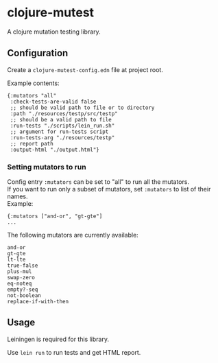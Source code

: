 # clojure-mutest

A clojure mutation testing library.

## Configuration

Create a `clojure-mutest-config.edn` file at project root.

Example contents:

```edn
{:mutators "all"
 :check-tests-are-valid false
 ;; should be valid path to file or to directory
 :path "./resources/testp/src/testp"
 ;; should be a valid path to file
 :run-tests "./scripts/lein_run.sh"
 ;; argument for run-tests script
 :run-tests-arg "./resources/testp"
 ;; report path
 :output-html "./output.html"}
```

### Setting mutators to run

Config entry `:mutators` can be set to "all" to run all the mutators.  
If you want to run only a subset of mutators, set `:mutators` to list of their names.  
Example:
```edn
{:mutators ["and-or", "gt-gte"]
...
```

The following mutators are currently available:
```
and-or
gt-gte
lt-lte
true-false
plus-mul
swap-zero
eq-noteq
empty?-seq
not-boolean
replace-if-with-then
```

## Usage

Leiningen is required for this library.

Use `lein run` to run tests and get HTML report.
